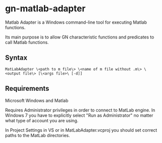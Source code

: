 # gn-matlab-adapter

Matlab Adapter is a Windows command-line tool for executing Matlab functions.

Its main purpose is to allow GN characteristic functions and predicates to call Matlab functions.

## Syntax

```
MatLabAdapter \<path to m file\> \<name of m file without .m\> \<output file\> [\<args file>\ [-d]]
```

## Requirements

Microsoft Windows and Matlab

Requires Administrator privileges in order to connect to MatLab engine. In Windows 7 you have to explicitly select "Run as Administrator" no matter what type of account you are using.

In Project Settings in VS or in MatLabAdapter.vcproj you should set correct paths to the MatLab directories.
